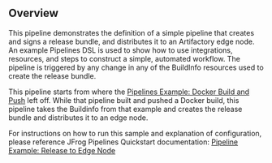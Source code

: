 ## Overview

This pipeline demonstrates the definition of a simple pipeline that creates and signs a release bundle, and distributes it to an Artifactory edge node. An example Pipelines DSL is used to show how to use integrations, resources, and steps to construct a simple, automated workflow. The pipeline is triggered by any change in any of the BuildInfo resources used to create the release bundle.

This pipeline starts from where the [Pipelines Example: Docker Build and Push](https://www.jfrog.com/confluence/display/JFROG/Pipeline+Example%3A+Docker+Build+and+Push) left off. While that pipeline built and pushed a Docker build, this pipeline takes the Buildinfo from that example and creates the release bundle and distributes it to an edge node.

For instructions on how to run this sample and explanation of configuration, please reference JFrog Pipelines Quickstart documentation: [Pipeline Example: Release to Edge Node](https://www.jfrog.com/confluence/display/JFROG/Pipeline+Example%3A+Release+to+Edge+Node)
